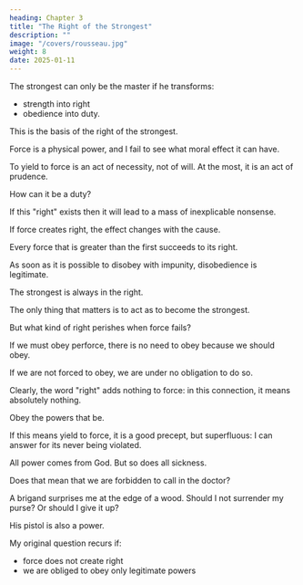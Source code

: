 ```yaml
---
heading: Chapter 3
title: "The Right of the Strongest"
description: ""
image: "/covers/rousseau.jpg"
weight: 8
date: 2025-01-11
---
```



The strongest can only be the master if he transforms:
- strength into right
- obedience into duty.

This is the basis of the right of the strongest.

<!-- , which, though to all seeming meant ironically, is really laid down as a fundamental principle. But are we never to have an explanation of this phrase?  -->

Force is a physical power, and I fail to see what moral effect it can have.

To yield to force is an act of necessity, not of will. At the most, it is an act of prudence.

How can it be a duty?

If this "right" exists then it will lead to a mass of inexplicable nonsense.

If force creates right, the effect changes with the cause.

Every force that is greater than the first succeeds to its right. 

As soon as it is possible to disobey with impunity, disobedience is legitimate.

The strongest is always in the right.

The only thing that matters is to act as to become the strongest.

But what kind of right perishes when force fails? 

If we must obey perforce, there is no need to obey because we should obey. 

If we are not forced to obey, we are under no obligation to do so.

Clearly, the word "right" adds nothing to force: in this connection, it means absolutely nothing.

Obey the powers that be. 

If this means yield to force, it is a good precept, but superfluous: I can answer for its never being violated.

All power comes from God. But so does all sickness.

Does that mean that we are forbidden to call in the doctor?

A brigand surprises me at the edge of a wood. Should I  not surrender my purse? Or should I give it up?

His pistol is also a power.

My original question recurs if:
- force does not create right
- we are obliged to obey only legitimate powers


